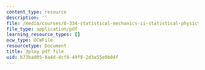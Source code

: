 ```yaml
---
content_type: resource
description: ''
file: /media/courses/8-334-statistical-mechanics-ii-statistical-physics-of-fields-spring-2014/b73bad058a4ddcf849f82d3a55e0b04f_bQ-miBkhy9M.pdf
file_type: application/pdf
learning_resource_types: []
ocw_type: OCWFile
resourcetype: Document
title: 3play pdf file
uid: b73bad05-8a4d-dcf8-49f8-2d3a55e0b04f
---
```

